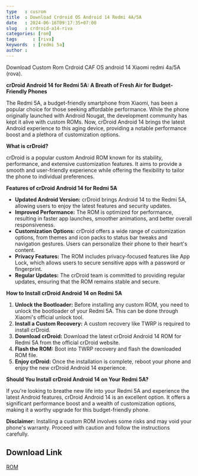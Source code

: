 ```yaml
---
type   : cusrom
title  : Download Crdroid OS Android 14 Redmi 4A/5A
date   : 2024-06-16T09:17:35+07:00
slug   : crdroid-a14-riva
categories: [rom]
tags      : [riva]
keywords  : [redmi 5a]
author : 
---
```


Download Custom Rom Crdroid CAF OS android 14 Xiaomi redmi 4a/5A (rova).


**crDroid Android 14 for Redmi 5A: A Breath of Fresh Air for Budget-Friendly Phones**

The Redmi 5A, a budget-friendly smartphone from Xiaomi, has been a popular choice for those seeking affordable performance. While the phone originally launched with Android Nougat, the development community has kept it alive with custom ROMs. Now, crDroid Android 14 brings the latest Android experience to this aging device, providing a notable performance boost and a plethora of customization options.

**What is crDroid?**

crDroid is a popular custom Android ROM known for its stability, performance, and extensive customization features. It aims to provide a smooth and user-friendly experience while offering the flexibility to tailor the phone to individual preferences.

**Features of crDroid Android 14 for Redmi 5A**

* **Updated Android Version:** crDroid brings Android 14 to the Redmi 5A, allowing users to enjoy the latest features and security updates.
* **Improved Performance:** The ROM is optimized for performance, resulting in faster app launches, smoother animations, and better overall responsiveness.
* **Customization Options:** crDroid offers a wide range of customization options, from themes and icon packs to status bar tweaks and navigation gestures. Users can personalize their phone to their heart's content.
* **Privacy Features:** The ROM includes privacy-focused features like App Lock, which allows users to secure sensitive apps with a password or fingerprint.
* **Regular Updates:** The crDroid team is committed to providing regular updates, ensuring that the ROM remains stable and secure.

**How to Install crDroid Android 14 on Redmi 5A**

1. **Unlock the Bootloader:** Before installing any custom ROM, you need to unlock the bootloader of your Redmi 5A. This can be done through Xiaomi's official unlock tool.
2. **Install a Custom Recovery:** A custom recovery like TWRP is required to install crDroid.
3. **Download crDroid:** Download the latest crDroid Android 14 ROM for Redmi 5A from the official crDroid website.
4. **Flash the ROM:** Boot into TWRP recovery and flash the downloaded ROM file.
5. **Enjoy crDroid:** Once the installation is complete, reboot your phone and enjoy the new crDroid Android 14 experience.

**Should You Install crDroid Android 14 on Your Redmi 5A?**

If you're looking to breathe new life into your Redmi 5A and experience the latest Android features, crDroid Android 14 is an excellent option. It offers a significant performance boost and a wealth of customization options, making it a worthy upgrade for this budget-friendly phone.

**Disclaimer:** Installing a custom ROM involves some risks and may void your phone's warranty. Proceed with caution and follow the instructions carefully.


## Download Link
[ROM](https://sourceforge.net/projects/crdroid/files/rova/10.x/)
